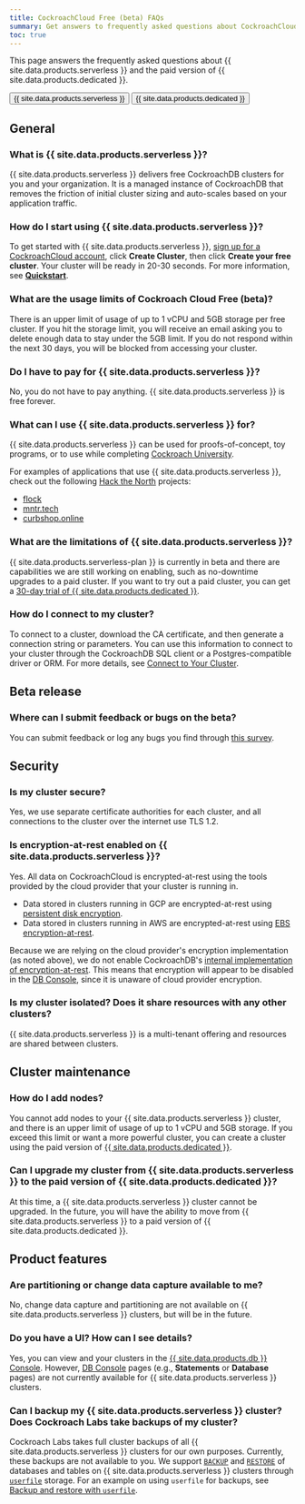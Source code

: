 ```yaml
---
title: CockroachCloud Free (beta) FAQs
summary: Get answers to frequently asked questions about CockroachCloud Free (beta)
toc: true
---
```


This page answers the frequently asked questions about {{ site.data.products.serverless }} and the paid version of {{ site.data.products.dedicated }}.

<div class="filters clearfix">
    <a href="free-faqs.html"><button class="filter-button page-level current">{{ site.data.products.serverless }}</button></a>
    <a href="frequently-asked-questions.html"><button class="filter-button page-level">{{ site.data.products.dedicated }}</button></a>
</div>

## General

### What is {{ site.data.products.serverless }}?

{{ site.data.products.serverless }} delivers free CockroachDB clusters for you and your organization. It is a managed instance of CockroachDB that removes the friction of initial cluster sizing and auto-scales based on your application traffic.

### How do I start using {{ site.data.products.serverless }}?

To get started with {{ site.data.products.serverless }}, <a href="https://cockroachlabs.cloud/signup?referralId=docs_free_faq" rel="noopener" target="_blank">sign up for a CockroachCloud account</a>, click **Create Cluster**, then click **Create your free cluster**. Your cluster will be ready in 20-30 seconds. For more information, see [**Quickstart**](quickstart.html).

### What are the usage limits of Cockroach Cloud Free (beta)?

There is an upper limit of usage of up to 1 vCPU and 5GB storage per free cluster. If you hit the storage limit, you will receive an email asking you to delete enough data to stay under the 5GB limit. If you do not respond within the next 30 days, you will be blocked from accessing your cluster.

### Do I have to pay for {{ site.data.products.serverless }}?

No, you do not have to pay anything. {{ site.data.products.serverless }} is free forever.

### What can I use {{ site.data.products.serverless }} for?

{{ site.data.products.serverless }} can be used for proofs-of-concept, toy programs, or to use while completing [Cockroach University](https://www.cockroachlabs.com/cockroach-university/).

For examples of applications that use {{ site.data.products.serverless }}, check out the following [Hack the North](https://hackthenorth.com/) projects:

- [flock](https://devpost.com/software/flock-figure-out-what-film-to-watch-with-friends)
- [mntr.tech](https://devpost.com/software/mntr-tech)
- [curbshop.online](https://devpost.com/software/curbshop-online)

### What are the limitations of {{ site.data.products.serverless }}?

{{ site.data.products.serverless-plan }} is currently in beta and there are capabilities we are still working on enabling, such as no-downtime upgrades to a paid cluster. If you want to try out a paid cluster, you can get a [30-day trial of {{ site.data.products.dedicated }}](quickstart-trial-cluster.html).

### How do I connect to my cluster?

To connect to a cluster, download the CA certificate, and then generate a connection string or parameters. You can use this information to connect to your cluster through the CockroachDB SQL client or a Postgres-compatible driver or ORM. For more details, see [Connect to Your Cluster](connect-to-your-cluster.html).

## Beta release

### Where can I submit feedback or bugs on the beta?

You can submit feedback or log any bugs you find through [this survey](https://forms.gle/jWNgmCFtF4y15ePw5).

## Security

### Is my cluster secure?

Yes, we use separate certificate authorities for each cluster, and all connections to the cluster over the internet use TLS 1.2.

### Is encryption-at-rest enabled on {{ site.data.products.serverless }}?

Yes. All data on CockroachCloud is encrypted-at-rest using the tools provided by the cloud provider that your cluster is running in.

- Data stored in clusters running in GCP are encrypted-at-rest using [persistent disk encryption](https://cloud.google.com/compute/docs/disks#pd_encryption).
- Data stored in clusters running in AWS are encrypted-at-rest using [EBS encryption-at-rest](https://docs.aws.amazon.com/AWSEC2/latest/UserGuide/EBSEncryption.html).

Because we are relying on the cloud provider's encryption implementation (as noted above), we do not enable CockroachDB's [internal implementation of encryption-at-rest](../{{site.versions["stable"]}}/encryption.html#encryption-at-rest-enterprise). This means that encryption will appear to be disabled in the [DB Console](../{{site.versions["stable"]}}/ui-overview.html), since it is unaware of cloud provider encryption.

### Is my cluster isolated? Does it share resources with any other clusters?

{{ site.data.products.serverless }} is a multi-tenant offering and resources are shared between clusters.

## Cluster maintenance

### How do I add nodes?

You cannot add nodes to your {{ site.data.products.serverless }} cluster, and there is an upper limit of usage of up to 1 vCPU and 5GB storage. If you exceed this limit or want a more powerful cluster, you can create a cluster using the paid version of [{{ site.data.products.dedicated }}](create-your-cluster.html).

### Can I upgrade my cluster from {{ site.data.products.serverless }} to the paid version of {{ site.data.products.dedicated }}?

At this time, a {{ site.data.products.serverless }} cluster cannot be upgraded. In the future, you will have the ability to move from {{ site.data.products.serverless }} to a paid version of {{ site.data.products.dedicated }}.

## Product features

### Are partitioning or change data capture available to me?

No, change data capture and partitioning are not available on {{ site.data.products.serverless }} clusters, but will be in the future.

### Do you have a UI? How can I see details?

Yes, you can view and your clusters in the [{{ site.data.products.db }} Console](https://cockroachlabs.cloud/). However, [DB Console](../{{site.versions["stable"]}}/ui-overview.html) pages (e.g., **Statements** or **Database** pages) are not currently available for {{ site.data.products.serverless }} clusters.

### Can I backup my {{ site.data.products.serverless }} cluster? Does Cockroach Labs take backups of my cluster?

Cockroach Labs takes full cluster backups of all {{ site.data.products.serverless }} clusters for our own purposes. Currently, these backups are not available to you. We support [`BACKUP`](../{{site.versions["stable"]}}/backup.html) and [`RESTORE`](../{{site.versions["stable"]}}/restore.html) of databases and tables on {{ site.data.products.serverless }} clusters through [`userfile`](../{{site.versions["stable"]}}/use-userfile-for-bulk-operations.html) storage. For an example on using `userfile` for backups, see [Backup and restore with `userfile`](run-bulk-operations.html#backup-and-restore-with-userfile).
